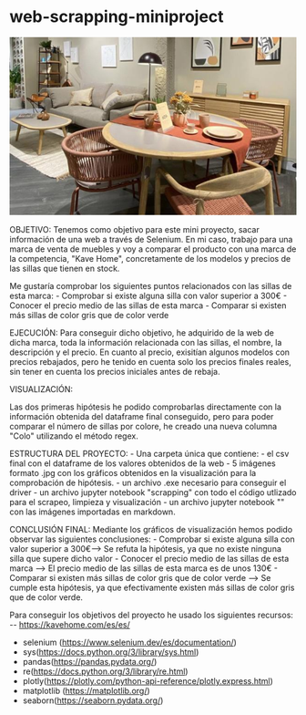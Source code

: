# web-scrapping-miniproject
![imagen](images.jpg)

OBJETIVO:
Tenemos como objetivo para este mini proyecto, sacar información de una web a través de Selenium. En mi caso, trabajo para una marca de venta de muebles y voy a comparar el producto con una marca de la competencia, "Kave Home", concretamente de los modelos y precios de las sillas que tienen en stock.

Me gustaría comprobar los siguientes puntos relacionados con las sillas de esta marca:
    - Comprobar si existe alguna silla con valor superior a 300€
    - Conocer el precio medio de las sillas de esta marca
    - Comparar si existen más sillas de color gris que de color verde

EJECUCIÓN:
Para conseguir dicho objetivo, he adquirido de la web de dicha marca, toda la información relacionada con las sillas, el nombre, la descripción y el precio. En cuanto al precio, exisitían algunos modelos con precios rebajados, pero he tenido en cuenta solo los precios finales reales, sin tener en cuenta los precios iniciales antes de rebaja.

VISUALIZACIÓN:

Las dos primeras hipótesis he podido comprobarlas directamente con la información obtenida del dataframe final conseguido, pero para poder comparar el número de sillas por colore, he creado una nueva columna "Colo" utilizando el método regex.


ESTRUCTURA DEL PROYECTO: 
    - Una carpeta única que contiene:
        - el csv final con el dataframe de los valores obtenidos de la web
        - 5 imágenes formato .jpg con los gráficos obtenidos en la visualización para la comprobación de hipótesis.
        - un archivo .exe necesario para conseguir el driver
        - un archivo jupyter notebook "scrapping" con todo el código utlizado para el scrapeo, limpieza y visualización
        - un archivo jupyter notebook "" con las imágenes importadas en markdown.
        
CONCLUSIÓN FINAL:
Mediante los gráficos de visualización hemos podido observar las siguientes conclusiones:
    - Comprobar si existe alguna silla con valor superior a 300€--> Se refuta la hipótesis, ya que no existe ninguna silla que supere dicho valor
    - Conocer el precio medio de las sillas de esta marca --> El precio medio de las sillas de esta marca es de unos 130€
    - Comparar si existen más sillas de color gris que de color verde --> Se cumple esta hipótesis, ya que efectivamente existen más sillas de color gris que de color verde.



Para conseguir los objetivos del proyecto he usado los siguientes recursos:
-- https://kavehome.com/es/es/

- selenium (https://www.selenium.dev/es/documentation/)
- sys(https://docs.python.org/3/library/sys.html)
- pandas(https://pandas.pydata.org/)
- re(https://docs.python.org/3/library/re.html)
- plotly(https://plotly.com/python-api-reference/plotly.express.html)
- matplotlib (https://matplotlib.org/)
- seaborn(https://seaborn.pydata.org/)
